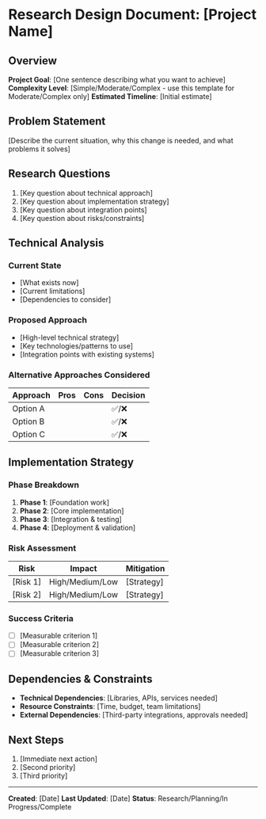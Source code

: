 # Research Design Document: [Project Name]

## Overview
**Project Goal**: [One sentence describing what you want to achieve]
**Complexity Level**: [Simple/Moderate/Complex - use this template for Moderate/Complex only]
**Estimated Timeline**: [Initial estimate]

## Problem Statement
[Describe the current situation, why this change is needed, and what problems it solves]

## Research Questions
1. [Key question about technical approach]
2. [Key question about implementation strategy]
3. [Key question about integration points]
4. [Key question about risks/constraints]

## Technical Analysis

### Current State
- [What exists now]
- [Current limitations]
- [Dependencies to consider]

### Proposed Approach
- [High-level technical strategy]
- [Key technologies/patterns to use]
- [Integration points with existing systems]

### Alternative Approaches Considered
| Approach | Pros | Cons | Decision |
|----------|------|------|----------|
| Option A | | | ✅/❌ |
| Option B | | | ✅/❌ |
| Option C | | | ✅/❌ |

## Implementation Strategy

### Phase Breakdown
1. **Phase 1**: [Foundation work]
2. **Phase 2**: [Core implementation]
3. **Phase 3**: [Integration & testing]
4. **Phase 4**: [Deployment & validation]

### Risk Assessment
| Risk | Impact | Mitigation |
|------|--------|------------|
| [Risk 1] | High/Medium/Low | [Strategy] |
| [Risk 2] | High/Medium/Low | [Strategy] |

### Success Criteria
- [ ] [Measurable criterion 1]
- [ ] [Measurable criterion 2]
- [ ] [Measurable criterion 3]

## Dependencies & Constraints
- **Technical Dependencies**: [Libraries, APIs, services needed]
- **Resource Constraints**: [Time, budget, team limitations]
- **External Dependencies**: [Third-party integrations, approvals needed]

## Next Steps
1. [Immediate next action]
2. [Second priority]
3. [Third priority]

---
**Created**: [Date]
**Last Updated**: [Date]
**Status**: Research/Planning/In Progress/Complete